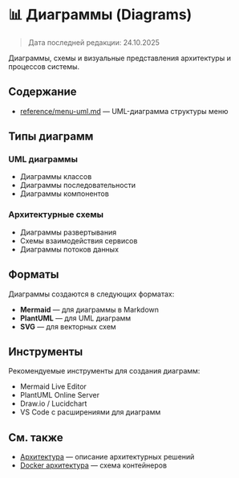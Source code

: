 # 📊 Диаграммы (Diagrams)

> Дата последней редакции: 24.10.2025

Диаграммы, схемы и визуальные представления архитектуры и процессов системы.

## Содержание

- [reference/menu-uml.md](reference/menu-uml.md) — UML-диаграмма структуры меню

## Типы диаграмм

### UML диаграммы
- Диаграммы классов
- Диаграммы последовательности
- Диаграммы компонентов

### Архитектурные схемы
- Диаграммы развертывания
- Схемы взаимодействия сервисов
- Диаграммы потоков данных

## Форматы

Диаграммы создаются в следующих форматах:
- **Mermaid** — для диаграммы в Markdown
- **PlantUML** — для UML диаграмм
- **SVG** — для векторных схем

## Инструменты

Рекомендуемые инструменты для создания диаграмм:
- Mermaid Live Editor
- PlantUML Online Server
- Draw.io / Lucidchart
- VS Code с расширениями для диаграмм

## См. также

- [Архитектура](../architecture/) — описание архитектурных решений
- [Docker архитектура](../architecture/docker-architecture.md) — схема контейнеров
